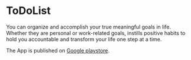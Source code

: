 # ToDoList
You can organize and accomplish your true meaningful goals in life. Whether they are personal or work-related goals, instills positive habits to hold you accountable and transform your life one step at a time.

The App is published on
[Google playstore](https://play.google.com/store/apps/details?id=com.arindam.bytetask).
